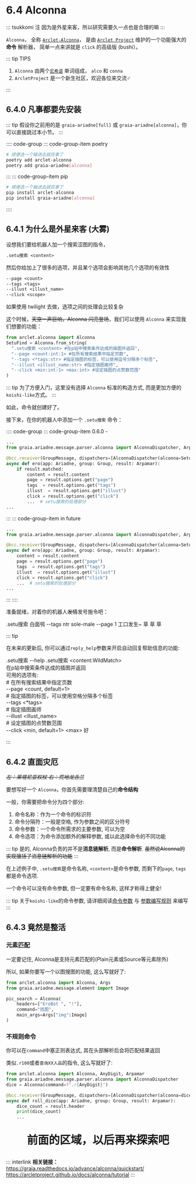 # 6.4 Alconna

::: tsukkomi 注
因为是外星来客，所以研究需要久一点也是合理的嘛
:::

`Alconna`， 全称 [`Arclet-Alconna`](https://github.com/ArcletProject/Alconna)，
是由 [`Arclet Project`](https://github.com/ArcletProject) 维护的一个功能强大的 **命令** 解析器，
简单一点来讲就是 `click` 的高级版 (bushi）。

::: tip TIPS

1. `Alconna` 由两个[`尼希语`](http://tieba.baidu.com/p/7268094994) 单词组成， `alco` 和 `conna`
2. `ArcletProject` 是一个新生社区，欢迎各位来交流♂

:::

## 6.4.0 凡事都要先安装

::: tip
假设你之前用的是 `graia-ariadne[full]` 或 `graia-ariadne[alconna]`，你可以直接跳过本小节。
:::

:::: code-group
::: code-group-item poetry

``` bash
# 顺便选一个输进去就完事了
poetry add arclet-alconna
poetry add graia-ariadne[alconna]
```

:::
::: code-group-item pip

``` bash
# 顺便选一个输进去就完事了
pip install arclet-alconna
pip install graia-ariadne[alconna]
```

::::

## 6.4.1 为什么是外星来客 (大雾)

设想我们要给机器人加一个搜索涩图的指令，

```txt
.setu搜索 <content>
```

然后你给加上了很多的选项，并且某个选项会影响其他几个选项的有效性

```txt
--page <count>
--tags <tags>
--illust <illust_name>
--click <scope>
```

如果使用 twilight 去做，选项之间的处理会比较复杂

这个时候，~~天空一声巨响，Alconna 闪亮登场~~，我们可以使用 `Alconna` 来实现我们想要的功能：

``` python
from arclet.alconna import Alconna
SetuFind = Alconna.from_string(
  ".setu搜索 <content> #在p站中搜索条件达成的插图并返回",
  "--page <count:int:1> #在所有搜索结果中指定页数",
  "--tags <*tags:str> #指定插图的标签，可以使用逗号分隔多个标签",
  "--illust <illust_name:str> #指定插图画师",
  "--click <min:int:1> <max:int> #设定插图的点赞数范围"
)
```

::: tip
为了方便入门，这里没有选择 `Alconna` 标准的构造方式, 而是更加方便的`koishi-like`方式。
:::

如此，命令就创建好了。

接下来，在你的机器人中添加一个 `.setu搜索` 命令：

:::: code-group
::: code-group-item 0.6.0 -

``` python
...
from graia.ariadne.message.parser.alconna import AlconnaDispatcher, Arpamar

@bcc.receiver(GroupMessage, dispatchers=[AlconnaDispatcher(alconna=SetuFind)])
async def ero(app: Ariadne, group: Group, result: Arpamar):
    if result.matched:
        content = result.content
        page = result.options.get("page")
        tags  = result.options.get("tags")
        illust  = result.options.get("illust")
        click = result.options.get("click")
        ...  # setu搜索的处理部分
...
```

:::
::: code-group-item in future

``` python
...
from graia.ariadne.message.parser.alconna import AlconnaDispatcher, Arpamar

@bcc.receiver(GroupMessage, dispatchers=[AlconnaDispatcher(alconna=SetuFind, reply_help=True)])
async def ero(app: Ariadne, group: Group, result: Arpamar):
    content = result.content
    page = result.options.get("page")
    tags  = result.options.get("tags")
    illust  = result.options.get("illust")
    click = result.options.get("click")
    ...  # setu搜索的处理部分
...
```

:::
::::

准备就绪，对着你的机器人~~发情~~发号施令吧：

<ChatPanel title="聊天记录">
  <ChatMessage name="群菜鸮" avatar="http://q1.qlogo.cn/g?b=qq&nk=2948531755&s=640">.setu搜索 白面鸮 --tags ntr sole-male --page 1 </ChatMessage>
  <ChatMessage name="EroEroBot" :avatar="$withBase('/avatar/ero.webp')">工口发生~</ChatMessage>
  <ChatMessage name="群菜龙" avatar="http://q1.qlogo.cn/g?b=qq&nk=2544704967&s=640">草</ChatMessage>
  <ChatMessage name="群菜鸡" avatar="http://q1.qlogo.cn/g?b=qq&nk=1450069615&s=640">草</ChatMessage>
  <ChatMessage name="群菜鸮" avatar="http://q1.qlogo.cn/g?b=qq&nk=2948531755&s=640">草</ChatMessage>
</ChatPanel>

::: tip

在未来的更新后, 你可以通过`reply_help`参数来开启自动回复帮助信息的功能:

<ChatPanel title="聊天记录">
<ChatMessage name="群菜鸮" avatar="http://q1.qlogo.cn/g?b=qq&nk=2948531755&s=640">.setu搜索 --help</ChatMessage>
<ChatMessage name="EroEroBot" :avatar="$withBase('/avatar/ero.webp')">.setu搜索 &lt;content:WildMatch&gt;<br>
在p站中搜索条件达成的插图并返回<br>可用的选项有:<br>
# 在所有搜索结果中指定页数<br>  --page &lt;count, default=1&gt;<br>
# 指定插图的标签，可以使用空格分隔多个标签<br>  --tags &lt;*tags&gt;<br>
# 指定插图画师<br>  --illust &lt;illust_name&gt;<br>
# 设定插图的点赞数范围<br>  --click &lt;min, default=1&gt; &lt;max&gt;</ChatMessage>
<ChatMessage name="群菜龙" avatar="http://q1.qlogo.cn/g?b=qq&nk=2544704967&s=640">好</ChatMessage>
</ChatPanel>

:::

## 6.4.2 直面灾厄

_~~左：莱塔尼亚权杖 右：荒地龙舌兰~~_

要想写好一个 `Alconna`，你首先需要理清楚自己的**命令结构**

一般，你需要把命令分为四个部分:

1. 命令名称：作为一个命令的标识符
2. 命令分隔符：一般是空格, 作为参数之间的区分符号
3. 命令参数：一个命令所需求的主要参数, 可以为空
4. 命令选项：为命令添加额外的解释参数, 或以此选择命令的不同功能

::: tip
是的, Alconna负责的并不是**消息链解析**, 而是**命令解析**.
~~虽然说Alconna的实现攘括了消息链解析的功能~~
:::

在上述例子中, `.setu搜索`是命令名称, `<content>`是命令参数, 而剩下的`page`, `tags`都是命令选项.

一个命令可以没有命令参数, 但一定要有命令名称, 这样才称得上健全!

::: tip
关于`koishi-like`的命令参数, 请详细阅读[命令参数](https://arcletproject.github.io/docs/alconna/basic/alconna-args) 与
[参数编写规则](https://arcletproject.github.io/docs/alconna/constructs/koishi-like#%E7%BC%96%E5%86%99%E8%A7%84%E5%88%99)
来编写
:::

## 6.4.3 竟然是整活

### 元素匹配

一定要记住, Alconna是支持元素匹配的(Plain元素或Source等元素除外)

所以, 如果你要写一个以图搜图的功能, 这么写就好了:

```python
from arclet.alconna import Alconna, Args
from graia.ariadne.message.element import Image

pic_search = Alconna(
    headers=["EroBot ", "!"],
    command="找图",
    main_args=Args["img":Image]
)
```

### 不规则命令

你可以在`command`中塞正则表达式, 其在头部解析后会将匹配结果返回

类似`.r100`或者`查询XX人品`的指令, 这么写就好了:

```python
from arclet.alconna import Alconna, AnyDigit, Arpamar
from graia.ariadne.message.parser.alconna import AlconnaDispatcher
dice = Alconna(command=f".r{AnyDigit}")

@bcc.receiver(GroupMessage, dispatchers=[AlconnaDispatcher(alconna=dice)])
async def roll_dice(app: Ariadne, group: Group, result: Arpamar):
    dice_count = result.header
    print(dice_count)
    ...
```

<p align="center" style="font-size: 30px"><strong>前面的区域，以后再来探索吧</strong></p>

<Loading></Loading>

::: interlink
**相关链接：**  
<https://graia.readthedocs.io/advance/alconna/quickstart/>  
<https://arcletproject.github.io/docs/alconna/tutorial>
:::
